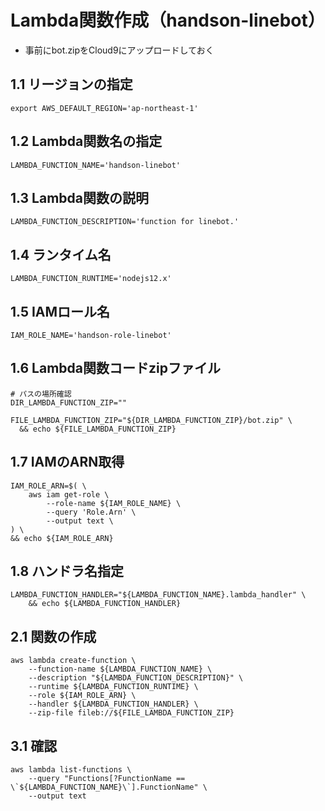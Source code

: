 # Lambda関数作成（handson-linebot）
- 事前にbot.zipをCloud9にアップロードしておく

## 1.1 リージョンの指定
    export AWS_DEFAULT_REGION='ap-northeast-1'

## 1.2 Lambda関数名の指定
    LAMBDA_FUNCTION_NAME='handson-linebot'

## 1.3 Lambda関数の説明
    LAMBDA_FUNCTION_DESCRIPTION='function for linebot.'

## 1.4 ランタイム名
    LAMBDA_FUNCTION_RUNTIME='nodejs12.x'

## 1.5 IAMロール名
    IAM_ROLE_NAME='handson-role-linebot'

## 1.6 Lambda関数コードzipファイル
    # パスの場所確認
    DIR_LAMBDA_FUNCTION_ZIP=""

    FILE_LAMBDA_FUNCTION_ZIP="${DIR_LAMBDA_FUNCTION_ZIP}/bot.zip" \
      && echo ${FILE_LAMBDA_FUNCTION_ZIP}

## 1.7 IAMのARN取得
    IAM_ROLE_ARN=$( \
        aws iam get-role \
            --role-name ${IAM_ROLE_NAME} \
            --query 'Role.Arn' \
            --output text \
    ) \
    && echo ${IAM_ROLE_ARN}

## 1.8 ハンドラ名指定
    LAMBDA_FUNCTION_HANDLER="${LAMBDA_FUNCTION_NAME}.lambda_handler" \
        && echo ${LAMBDA_FUNCTION_HANDLER}

## 2.1 関数の作成
    aws lambda create-function \
        --function-name ${LAMBDA_FUNCTION_NAME} \
        --description "${LAMBDA_FUNCTION_DESCRIPTION}" \
        --runtime ${LAMBDA_FUNCTION_RUNTIME} \
        --role ${IAM_ROLE_ARN} \
        --handler ${LAMBDA_FUNCTION_HANDLER} \
        --zip-file fileb://${FILE_LAMBDA_FUNCTION_ZIP} 

## 3.1 確認
    aws lambda list-functions \
        --query "Functions[?FunctionName == \`${LAMBDA_FUNCTION_NAME}\`].FunctionName" \
        --output text